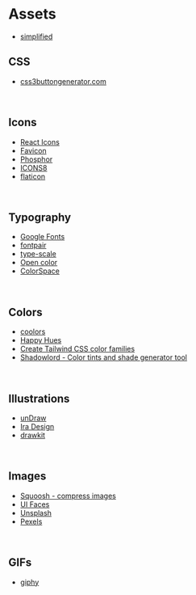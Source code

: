 # Assets

- [simplified](https://simplified.com/)

## CSS

- [css3buttongenerator.com](https://css3buttongenerator.com/)

&nbsp;

## Icons

- [React Icons](https://react-icons.github.io/react-icons)
- [Favicon](https://favicon.io/)
- [Phosphor](https://phosphoricons.com/)
- [ICONS8](https://icons8.com/)
- [flaticon](https://www.flaticon.com/)

&nbsp;

## Typography

- [Google Fonts](https://fonts.google.com/)
- [fontpair](https://www.fontpair.co/)
- [type-scale](https://type-scale.com/)
- [Open color](https://yeun.github.io/open-color/)
- [ColorSpace](https://mycolor.space/)

&nbsp;

## Colors

- [coolors](https://coolors.co/)
- [Happy Hues](https://www.happyhues.co/)
- [Create Tailwind CSS color families](https://uicolors.app/create)
- [Shadowlord - Color tints and shade generator tool](https://noeldelgado.github.io/shadowlord/)

&nbsp;

## Illustrations

- [unDraw](https://undraw.co/)
- [Ira Design](https://iradesign.io/)
- [drawkit](https://drawkit.com/)

&nbsp;

## Images

- [Squoosh - compress images](https://squoosh.app/)
- [UI Faces](https://www.uifaces.co/)
- [Unsplash](https://unsplash.com/)
- [Pexels](https://www.pexels.com/)

&nbsp;

## GIFs

- [giphy](https://giphy.com/)

&nbsp;
